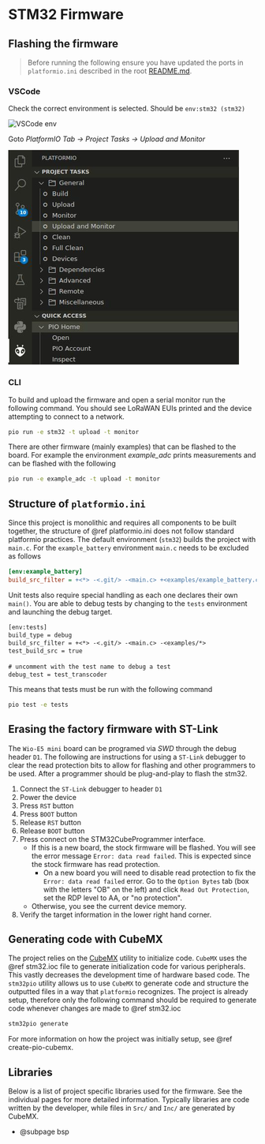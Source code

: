 # STM32 Firmware

## Flashing the firmware

> Before running the following ensure you have updated the ports in `platformio.ini` described in the root [README.md](../README.md).

### VSCode

Check the correct environment is selected. Should be `env:stm32 (stm32)`

![VSCode env](images/vscode_env_stm.jpeg)

Goto *PlatformIO Tab -> Project Tasks -> Upload and Monitor*

![VSCode Upload and Monitor](images/vscode_upload_monitor.jpeg)

### CLI

To build and upload the firmware and open a serial monitor run the following command. You should see LoRaWAN EUIs printed and the device attempting to connect to a network.

```bash
pio run -e stm32 -t upload -t monitor
```

There are other firmware (mainly examples) that can be flashed to the board. For example the environment *example_adc* prints measurements and can be flashed with the following

```bash
pio run -e example_adc -t upload -t monitor
```

## Structure of `platformio.ini`

Since this project is monolithic and requires all components to be built together, the structure of @ref platformio.ini does not follow standard platformio practices. The default environment (`stm32`) builds the project with `main.c`. For the `example_battery` environment `main.c` needs to be excluded as follows

```ini
[env:example_battery]
build_src_filter = +<*> -<.git/> -<main.c> +<examples/example_battery.c>
```

Unit tests also require special handling as each one declares their own `main()`. You are able to debug tests by changing to the `tests` environment and launching the debug target.

```
[env:tests]
build_type = debug
build_src_filter = +<*> -<.git/> -<main.c> -<examples/*>
test_build_src = true

# uncomment with the test name to debug a test
debug_test = test_transcoder
```

This means that tests must be run with the following command

```bash
pio test -e tests
```

## Erasing the factory firmware with ST-Link 

The `Wio-E5 mini` board can be programed via *SWD* through the debug header `D1`. The following are instructions for using a `ST-Link` debugger to clear the read protection bits to allow for flashing and other programmers to be used. After a programmer should be plug-and-play to flash the stm32.

1. Connect the `ST-Link` debugger to header `D1`
2. Power the device
3. Press `RST` button
4. Press `BOOT` button
5. Release `RST` button
6. Release `BOOT` button
7. Press connect on the STM32CubeProgrammer interface.
	- If this is a new board, the stock firmware will be flashed. You will see the error message `Error: data read failed`. This is expected since the stock firmware has read protection.
		- On a new board you will need to disable read protection to fix the `Error: data read failed` error. Go to the `Option Bytes` tab (box with the letters "OB" on the left) and click `Read Out Protection`, set the RDP level to AA, or "no protection".
	- Otherwise, you see the current device memory.
8. Verify the target information in the lower right hand corner.

## Generating code with CubeMX

The project relies on the [CubeMX](https://www.st.com/en/development-tools/stm32cubemx.html) utility to initialize code. `CubeMX` uses the @ref stm32.ioc file to generate initialization code for various peripherals. This vastly decreases the development time of hardware based code. The `stm32pio` utility allows us to use `CubeMX` to generate code and structure the outputted files in a way that `platformio` recognizes. The project is already setup, therefore only the following command should be required to generate code whenever changes are made to @ref stm32.ioc

```bash
stm32pio generate
```

For more information on how the project was initially setup, see @ref create-pio-cubemx.

## Libraries

Below is a list of project specific libraries used for the firmware. See the individual pages for more detailed information. Typically libraries are code written by the developer, while files in `Src/` and `Inc/` are generated by CubeMX.

- @subpage bsp